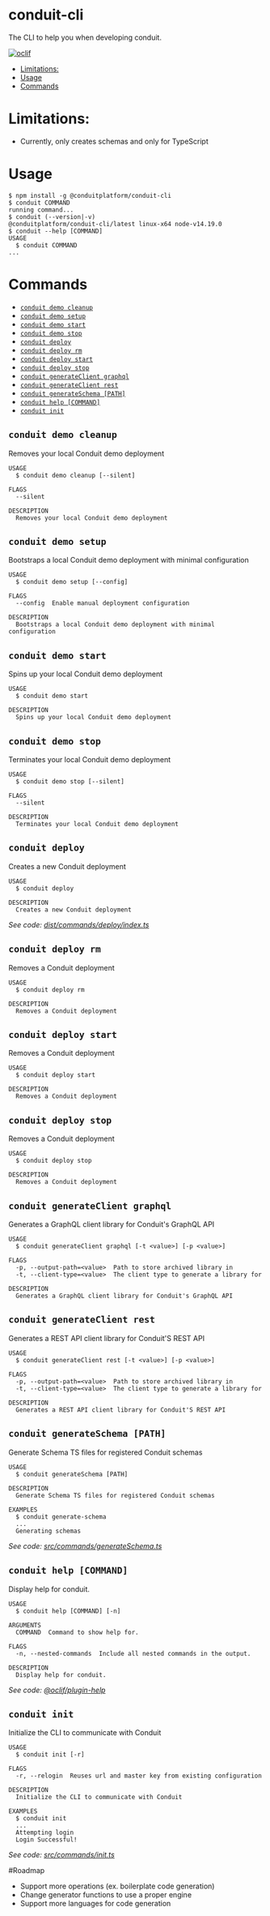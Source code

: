 conduit-cli
===========

The CLI to help you when developing conduit.

[![oclif](https://img.shields.io/badge/cli-oclif-brightgreen.svg)](https://oclif.io)

[//]: # ([![Version]&#40;https://img.shields.io/npm/v/conduit-cli.svg&#41;]&#40;https://npmjs.org/package/conduit-cli&#41;)

[//]: # ([![Downloads/week]&#40;https://img.shields.io/npm/dw/conduit-cli.svg&#41;]&#40;https://npmjs.org/package/conduit-cli&#41;)

[//]: # ([![License]&#40;https://img.shields.io/npm/l/conduit-cli.svg&#41;]&#40;https://github.com/ConduitPlatform/CLI/blob/master/package.json&#41;)

<!-- toc -->
* [Limitations:](#limitations)
* [Usage](#usage)
* [Commands](#commands)
<!-- tocstop -->

# Limitations:
* Currently, only creates schemas and only for TypeScript

# Usage
<!-- usage -->
```sh-session
$ npm install -g @conduitplatform/conduit-cli
$ conduit COMMAND
running command...
$ conduit (--version|-v)
@conduitplatform/conduit-cli/latest linux-x64 node-v14.19.0
$ conduit --help [COMMAND]
USAGE
  $ conduit COMMAND
...
```
<!-- usagestop -->

# Commands
<!-- commands -->
* [`conduit demo cleanup`](#conduit-demo-cleanup)
* [`conduit demo setup`](#conduit-demo-setup)
* [`conduit demo start`](#conduit-demo-start)
* [`conduit demo stop`](#conduit-demo-stop)
* [`conduit deploy`](#conduit-deploy)
* [`conduit deploy rm`](#conduit-deploy-rm)
* [`conduit deploy start`](#conduit-deploy-start)
* [`conduit deploy stop`](#conduit-deploy-stop)
* [`conduit generateClient graphql`](#conduit-generateclient-graphql)
* [`conduit generateClient rest`](#conduit-generateclient-rest)
* [`conduit generateSchema [PATH]`](#conduit-generateschema-path)
* [`conduit help [COMMAND]`](#conduit-help-command)
* [`conduit init`](#conduit-init)

## `conduit demo cleanup`

Removes your local Conduit demo deployment

```
USAGE
  $ conduit demo cleanup [--silent]

FLAGS
  --silent

DESCRIPTION
  Removes your local Conduit demo deployment
```

## `conduit demo setup`

Bootstraps a local Conduit demo deployment with minimal configuration

```
USAGE
  $ conduit demo setup [--config]

FLAGS
  --config  Enable manual deployment configuration

DESCRIPTION
  Bootstraps a local Conduit demo deployment with minimal configuration
```

## `conduit demo start`

Spins up your local Conduit demo deployment

```
USAGE
  $ conduit demo start

DESCRIPTION
  Spins up your local Conduit demo deployment
```

## `conduit demo stop`

Terminates your local Conduit demo deployment

```
USAGE
  $ conduit demo stop [--silent]

FLAGS
  --silent

DESCRIPTION
  Terminates your local Conduit demo deployment
```

## `conduit deploy`

Creates a new Conduit deployment

```
USAGE
  $ conduit deploy

DESCRIPTION
  Creates a new Conduit deployment
```

_See code: [dist/commands/deploy/index.ts](https://github.com/ConduitPlatform/CLI/blob/main/src/commands/deploy/index.ts)_

## `conduit deploy rm`

Removes a Conduit deployment

```
USAGE
  $ conduit deploy rm

DESCRIPTION
  Removes a Conduit deployment
```

## `conduit deploy start`

Removes a Conduit deployment

```
USAGE
  $ conduit deploy start

DESCRIPTION
  Removes a Conduit deployment
```

## `conduit deploy stop`

Removes a Conduit deployment

```
USAGE
  $ conduit deploy stop

DESCRIPTION
  Removes a Conduit deployment
```

## `conduit generateClient graphql`

Generates a GraphQL client library for Conduit's GraphQL API

```
USAGE
  $ conduit generateClient graphql [-t <value>] [-p <value>]

FLAGS
  -p, --output-path=<value>  Path to store archived library in
  -t, --client-type=<value>  The client type to generate a library for

DESCRIPTION
  Generates a GraphQL client library for Conduit's GraphQL API
```

## `conduit generateClient rest`

Generates a REST API client library for Conduit'S REST API

```
USAGE
  $ conduit generateClient rest [-t <value>] [-p <value>]

FLAGS
  -p, --output-path=<value>  Path to store archived library in
  -t, --client-type=<value>  The client type to generate a library for

DESCRIPTION
  Generates a REST API client library for Conduit'S REST API
```

## `conduit generateSchema [PATH]`

Generate Schema TS files for registered Conduit schemas

```
USAGE
  $ conduit generateSchema [PATH]

DESCRIPTION
  Generate Schema TS files for registered Conduit schemas

EXAMPLES
  $ conduit generate-schema
  ...
  Generating schemas
```

_See code: [src/commands/generateSchema.ts](https://github.com/ConduitPlatform/CLI/blob/main/src/commands/generateSchema.ts)_

## `conduit help [COMMAND]`

Display help for conduit.

```
USAGE
  $ conduit help [COMMAND] [-n]

ARGUMENTS
  COMMAND  Command to show help for.

FLAGS
  -n, --nested-commands  Include all nested commands in the output.

DESCRIPTION
  Display help for conduit.
```

_See code: [@oclif/plugin-help](https://github.com/oclif/plugin-help/blob/v5.1.12/src/commands/help.ts)_

## `conduit init`

Initialize the CLI to communicate with Conduit

```
USAGE
  $ conduit init [-r]

FLAGS
  -r, --relogin  Reuses url and master key from existing configuration

DESCRIPTION
  Initialize the CLI to communicate with Conduit

EXAMPLES
  $ conduit init
  ...
  Attempting login
  Login Successful!
```

_See code: [src/commands/init.ts](https://github.com/ConduitPlatform/CLI/blob/main/src/commands/init.ts)_
<!-- commandsstop -->

#Roadmap
* Support more operations (ex. boilerplate code generation)
* Change generator functions to use a proper engine
* Support more languages for code generation
